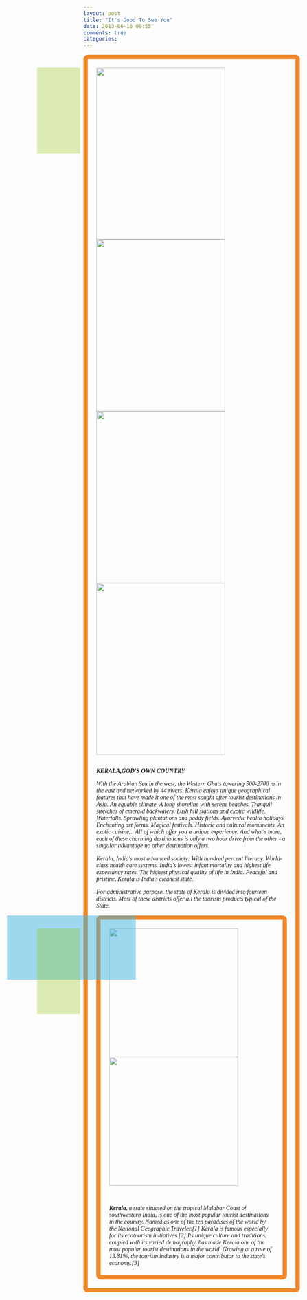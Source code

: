 ```yaml
---
layout: post
title: "It's Good To See You"
date: 2013-06-16 09:55
comments: true
categories: 
---
```

<html>
<body>
<div style="font-family:verdana;padding:20px;border-radius:10px;border:10px solid #EE872A;">

<div style="opacity:0.3;position:absolute;left:120px;width:100px;height:200px;background-color:#8AC007"></div>
<a href="www.google.com"><img src="http://www.freecourses.net.au/wordpress/wp-content/uploads/2012/09/Tourism.jpg" width="300" height="400"></a>
<a href="www.google.com"><img src="http://blog.theotherhome.com/wp-content/uploads/2011/02/medical-tourism.jpg" width="300" height="400"></a>
<img src="http://blogs.keralatravelcentre.com/wp-content/uploads/2012/12/kerala-tourism-logo-new.jpg" width="300" height="400">
<img src="http://www.sustainabletourismonline.com/awms/Upload/Images/New%20Homepage/1-TourismEconomics.jpg" width="300" height="400"><br><p></p>
<br>
<i> <strong> KERALA,GOD'S OWN COUNTRY</strong>

With the Arabian Sea in the west, the Western Ghats towering 500-2700 m in the east and networked by 44 rivers, Kerala enjoys unique geographical features that have made it one of the most sought after tourist destinations in Asia. An equable climate. A long shoreline with serene beaches. Tranquil stretches of emerald backwaters. Lush hill stations and exotic wildlife. Waterfalls. Sprawling plantations and paddy fields. Ayurvedic health holidays. Enchanting art forms. Magical festivals. Historic and cultural monuments. An exotic cuisine... All of which offer you a unique experience. And what's more, each of these charming destinations is only a two hour drive from the other - a singular advantage no other destination offers.

Kerala, India's most advanced society: With hundred percent literacy. World-class health care systems. India's lowest infant mortality and highest life expectancy rates. The highest physical quality of life in India. Peaceful and pristine, Kerala is India's cleanest state.

For administrative purpose, the state of Kerala is divided into fourteen districts. Most of these districts offer all the tourism products typical of the State.
</i>
<div style="opacity:0.5;position:absolute;left:50px;width:300px;height:150px;background-color:#40B3DF"></div>

<div style="font-family:verdana;padding:20px;border-radius:10px;border:10px solid #EE872A;">

<div style="opacity:0.3;position:absolute;left:120px;width:100px;height:200px;background-color:#8AC007"></div>
<img src="http://www.kerala-tourism-travel.net/images/Kathakali.jpg" width="300" height="300">
<img src="http://traveltrance.com/wp-content/uploads/2012/09/368d0_Kerala_Tourism_3817466189_b94e55f8ae.jpg" width="300" height="300">
<p><br></p>
<i><strong>Kerala</strong>, a state situated on the tropical Malabar Coast of southwestern India, is one of the most popular tourist destinations in the country. Named as one of the ten paradises of the world by the National Geographic Traveler,[1] Kerala is famous especially for its ecotourism initiatives.[2] Its unique culture and traditions, coupled with its varied demography, has made Kerala one of the most popular tourist destinations in the world. Growing at a rate of 13.31%, the tourism industry is a major contributor to the state's economy.[3]</i>
</body>
</html>
